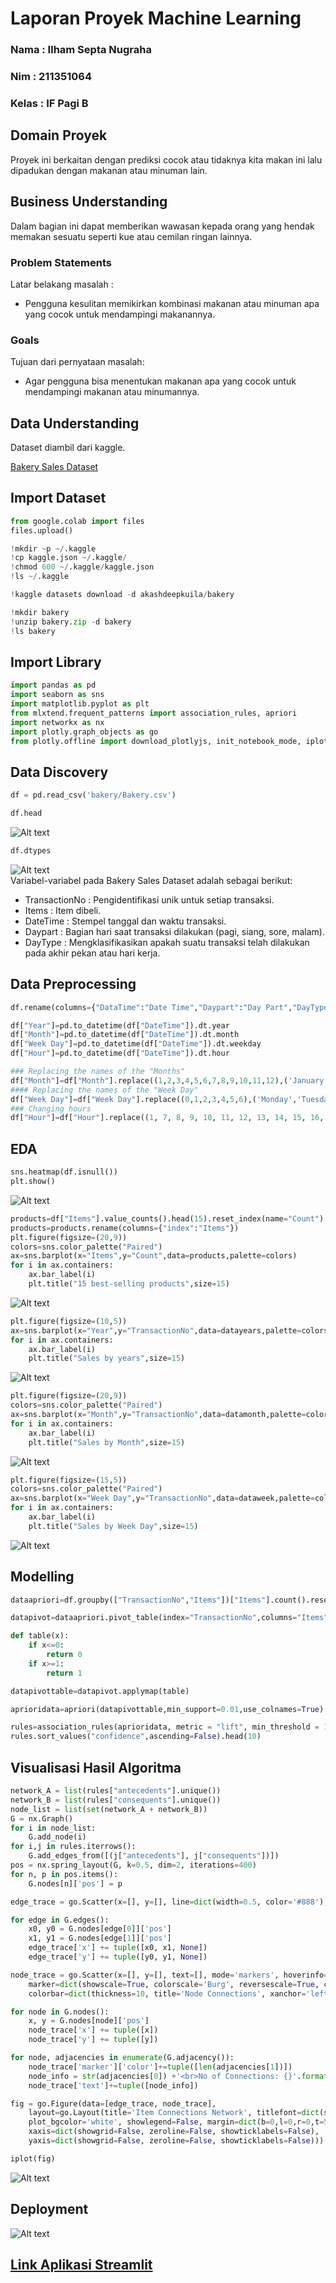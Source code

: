 # Laporan Proyek Machine Learning
### Nama : Ilham Septa Nugraha
### Nim : 211351064
### Kelas : IF Pagi B

## Domain Proyek

Proyek ini berkaitan dengan prediksi cocok atau tidaknya kita makan ini lalu dipadukan dengan makanan atau minuman lain.

## Business Understanding

Dalam bagian ini dapat memberikan wawasan kepada orang yang hendak memakan sesuatu seperti kue atau cemilan ringan lainnya.
### Problem Statements

Latar belakang masalah :
- Pengguna kesulitan memikirkan kombinasi makanan atau minuman apa yang cocok untuk mendampingi makanannya.

### Goals

Tujuan dari pernyataan masalah:
- Agar pengguna bisa menentukan makanan apa yang cocok untuk mendampingi makanan atau minumannya.

## Data Understanding
Dataset diambil dari kaggle.<br> 

[Bakery Sales Dataset](https://www.kaggle.com/datasets/akashdeepkuila/bakery/code)

## Import Dataset

``` python
from google.colab import files
files.upload()
```
```python
!mkdir ~p ~/.kaggle
!cp kaggle.json ~/.kaggle/
!chmod 600 ~/.kaggle/kaggle.json
!ls ~/.kaggle
```
```python
!kaggle datasets download -d akashdeepkuila/bakery
```
```python
!mkdir bakery
!unzip bakery.zip -d bakery
!ls bakery
```

## Import Library
```python
import pandas as pd
import seaborn as sns
import matplotlib.pyplot as plt
from mlxtend.frequent_patterns import association_rules, apriori
import networkx as nx
import plotly.graph_objects as go
from plotly.offline import download_plotlyjs, init_notebook_mode, iplot
```

## Data Discovery
```python
df = pd.read_csv('bakery/Bakery.csv')
```

```python
df.head
```
![Alt text](head.png)<br>

```python
df.dtypes
```
![Alt text](dtypes.png)<br>
Variabel-variabel pada Bakery Sales Dataset adalah sebagai berikut:<br>
- TransactionNo : Pengidentifikasi unik untuk setiap transaksi.<br>
- Items : Item dibeli.<br>
- DateTime : Stempel tanggal dan waktu transaksi.
- Daypart : Bagian hari saat transaksi dilakukan (pagi, siang, sore, malam).<br>
- DayType : Mengklasifikasikan apakah suatu transaksi telah dilakukan pada akhir pekan atau hari kerja.

## Data Preprocessing

```python
df.rename(columns={"DataTime":"Date Time","Daypart":"Day Part","DayType":"Day Type"},inplace=True)
```

```python
df["Year"]=pd.to_datetime(df["DateTime"]).dt.year
df["Month"]=pd.to_datetime(df["DateTime"]).dt.month
df["Week Day"]=pd.to_datetime(df["DateTime"]).dt.weekday
df["Hour"]=pd.to_datetime(df["DateTime"]).dt.hour
```

```python
### Replacing the names of the "Months"
df["Month"]=df["Month"].replace((1,2,3,4,5,6,7,8,9,10,11,12),('January','February' ,'March' ,'April' ,'May' ,'June' ,'July' ,'August' ,'September','October' ,'November' ,'December' ))
#### Replacing the names of the "Week Day"
df["Week Day"]=df["Week Day"].replace((0,1,2,3,4,5,6),('Monday','Tuesday' ,'Wednesday' ,'Thursday','Friday' ,'Saturday' ,'Sunday'))
### Changing hours
df["Hour"]=df["Hour"].replace((1, 7, 8, 9, 10, 11, 12, 13, 14, 15, 16, 17, 18, 19, 20, 21, 22, 23),('1-2','7-8','8-9','9-10','10-11','11-12','12-13','13-14','14-15','15-16','16-17','17-18','18-19','19-20','20-21','21-22','22-23','23-24'))
```

## EDA
```python
sns.heatmap(df.isnull())
plt.show()
```
![Alt text](heatmap.png)<br>

```python
products=df["Items"].value_counts().head(15).reset_index(name="Count")
products=products.rename(columns={"index":"Items"})
plt.figure(figsize=(20,9))
colors=sns.color_palette("Paired")
ax=sns.barplot(x="Items",y="Count",data=products,palette=colors)
for i in ax.containers:
    ax.bar_label(i)
    plt.title("15 best-selling products",size=15)
```
![Alt text](best_selling.png)<br>

```python
plt.figure(figsize=(10,5))
ax=sns.barplot(x="Year",y="TransactionNo",data=datayears,palette=colors)
for i in ax.containers:
    ax.bar_label(i)
    plt.title("Sales by years",size=15)
```
![Alt text](years.png)<br>

```python
plt.figure(figsize=(20,9))
colors=sns.color_palette("Paired")
ax=sns.barplot(x="Month",y="TransactionNo",data=datamonth,palette=colors)
for i in ax.containers:
    ax.bar_label(i)
    plt.title("Sales by Month",size=15)
```
![Alt text](month.png)<br>

```python
plt.figure(figsize=(15,5))
colors=sns.color_palette("Paired")
ax=sns.barplot(x="Week Day",y="TransactionNo",data=dataweek,palette=colors)
for i in ax.containers:
    ax.bar_label(i)
    plt.title("Sales by Week Day",size=15)
```
![Alt text](week.png)<br>

## Modelling
```python
dataapriori=df.groupby(["TransactionNo","Items"])["Items"].count().reset_index(name="Quantity")
```

```python
datapivot=dataapriori.pivot_table(index="TransactionNo",columns="Items",values="Quantity",aggfunc="sum").fillna(0)
```

```python
def table(x):
    if x<=0:
        return 0
    if x>=1:
        return 1

datapivottable=datapivot.applymap(table)
```

```python
aprioridata=apriori(datapivottable,min_support=0.01,use_colnames=True)
```

```python
rules=association_rules(aprioridata, metric = "lift", min_threshold = 1)
rules.sort_values("confidence",ascending=False).head(10)
```

## Visualisasi Hasil Algoritma
```python
network_A = list(rules["antecedents"].unique())
network_B = list(rules["consequents"].unique())
node_list = list(set(network_A + network_B))
G = nx.Graph()
for i in node_list:
    G.add_node(i)
for i,j in rules.iterrows():
    G.add_edges_from([(j["antecedents"], j["consequents"])])
pos = nx.spring_layout(G, k=0.5, dim=2, iterations=400)
for n, p in pos.items():
    G.nodes[n]['pos'] = p

edge_trace = go.Scatter(x=[], y=[], line=dict(width=0.5, color='#888'), hoverinfo='none', mode='lines')

for edge in G.edges():
    x0, y0 = G.nodes[edge[0]]['pos']
    x1, y1 = G.nodes[edge[1]]['pos']
    edge_trace['x'] += tuple([x0, x1, None])
    edge_trace['y'] += tuple([y0, y1, None])

node_trace = go.Scatter(x=[], y=[], text=[], mode='markers', hoverinfo='text',
    marker=dict(showscale=True, colorscale='Burg', reversescale=True, color=[], size=15,
    colorbar=dict(thickness=10, title='Node Connections', xanchor='left', titleside='right')))

for node in G.nodes():
    x, y = G.nodes[node]['pos']
    node_trace['x'] += tuple([x])
    node_trace['y'] += tuple([y])

for node, adjacencies in enumerate(G.adjacency()):
    node_trace['marker']['color']+=tuple([len(adjacencies[1])])
    node_info = str(adjacencies[0]) +'<br>No of Connections: {}'.format(str(len(adjacencies[1])))
    node_trace['text']+=tuple([node_info])

fig = go.Figure(data=[edge_trace, node_trace],
    layout=go.Layout(title='Item Connections Network', titlefont=dict(size=20),
    plot_bgcolor='white', showlegend=False, margin=dict(b=0,l=0,r=0,t=50),
    xaxis=dict(showgrid=False, zeroline=False, showticklabels=False),
    yaxis=dict(showgrid=False, zeroline=False, showticklabels=False)))

iplot(fig)
```
![Alt text](visualisasi.png)<br>

## Deployment
![Alt text](deployment.png)
## [Link Aplikasi Streamlit](https://market-bakery.streamlit.app/)

